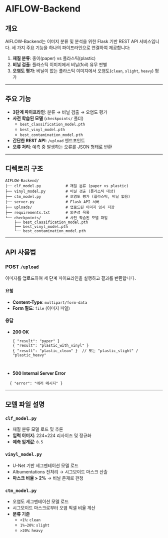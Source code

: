 # AIFLOW-Backend

## 개요
AIFLOW-Backend는 이미지 분류 및 분석을 위한 Flask 기반 REST API 서비스입니다. 세 가지 주요 기능을 하나의 파이프라인으로 연결하여 제공합니다:

1. **재질 분류**: 종이(paper) vs 플라스틱(plastic)  
2. **비닐 검출**: 플라스틱 이미지에서 비닐(foil) 유무 판별  
3. **오염도 평가**: 비닐이 없는 플라스틱 이미지에서 오염도(`clean`, `slight`, `heavy`) 평가  

---

## 주요 기능
- **3단계 파이프라인**: 분류 → 비닐 검출 → 오염도 평가  
- **사전 학습된 모델** (`checkpoints/` 폴더)  
  - `best_classification_model.pth`  
  - `best_vinyl_model.pth`  
  - `best_contamination_model.pth`  
- **간단한 REST API**: `/upload` 엔드포인트  
- **오류 처리**: 예측 중 발생하는 오류를 JSON 형태로 반환  

---

## 디렉토리 구조

```
AIFLOW-Backend/
├── clf_model.py           # 재질 분류 (paper vs plastic)
├── vinyl_model.py         # 비닐 검출 (플라스틱 대상)
├── ctm_model.py           # 오염도 평가 (플라스틱, 비닐 없음)
├── server.py              # Flask API 서버
├── uploads/               # 업로드된 이미지 임시 저장
├── requirements.txt       # 의존성 목록
└── checkpoints/           # 사전 학습된 모델 파일
    ├── best_classification_model.pth
    ├── best_vinyl_model.pth
    └── best_contamination_model.pth
```

---

## API 사용법

### POST `/upload`  
이미지를 업로드하여 세 단계 파이프라인을 실행하고 결과를 반환합니다.

#### 요청
- **Content-Type**: `multipart/form-data`
- **Form 필드**: `file` (이미지 파일)

#### 응답

- **200 OK**
  
  ```
  { "result": "paper" }
  { "result": "plastic_with_vinyl" }
  { "result": "plastic_clean" }  // 또는 "plastic_slight" / "plastic_heavy"



- **500 Internal Server Error**

```
  { "error": "에러 메시지" }
```

---

## 모델 파일 설명

### `clf_model.py`
- 재질 분류 모델 로드 및 추론  
- **입력 이미지**: 224×224 리사이즈 및 정규화  
- **예측 임계값**: `0.5`  

### `vinyl_model.py`
- U-Net 기반 세그멘테이션 모델 로드  
- Albumentations 전처리 → 시그모이드 마스크 산출  
- **마스크 비율 > 2%** → 비닐 존재로 판정  

### `ctm_model.py`
- 오염도 세그멘테이션 모델 로드  
- 시그모이드 마스크로부터 오염 픽셀 비율 계산  
- **분류 기준**  
  - `<1%`: `clean`  
  - `1%–20%`: `slight`  
  - `>20%`: `heavy`  

